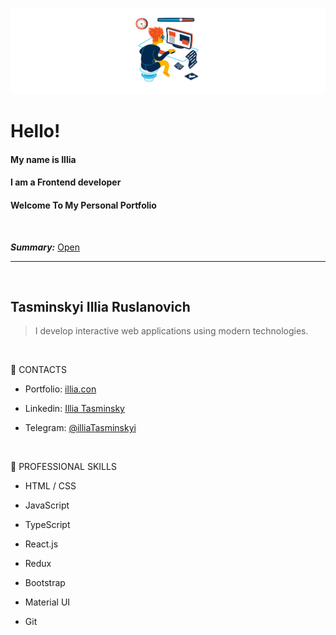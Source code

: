 ![Header](./Header2.png) 

# Hello! 
#### My name is Illia
#### I am a Frontend developer
#### Welcome To My Personal Portfolio

<br>

***Summary:*** [Open](https://www.google.com)

---
 <br>

## Tasminskyi Illia Ruslanovich

> I develop interactive web applications using modern technologies.
 <br>

:briefcase: CONTACTS 

* Portfolio: [illia.con](https://www.google.com)

* Linkedin: [Illia Tasminsky](https://www.linkedin.com/in/illia-tasminskyi-6349331b6/)

* Telegram: [@illiaTasminskyi](https://t.me/illiaTasminskyi) 
<br>

:wrench: PROFESSIONAL SKILLS
* HTML / CSS 

* JavaScript 

* TypeScript 

* React.js 

* Redux

* Bootstrap

* Material UI 

* Git 

